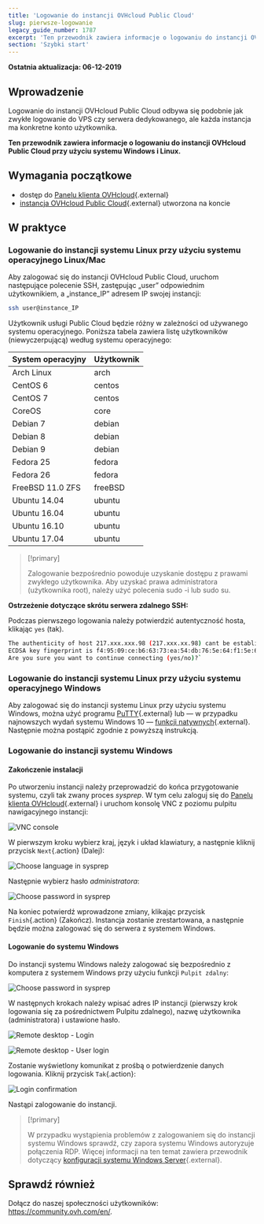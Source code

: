 ```yaml
---
title: 'Logowanie do instancji OVHcloud Public Cloud'
slug: pierwsze-logowanie
legacy_guide_number: 1787
excerpt: 'Ten przewodnik zawiera informacje o logowaniu do instancji OVHcloud Public Cloud przy użyciu systemu Windows i Linux'
section: 'Szybki start'
---
```


**Ostatnia aktualizacja: 06-12-2019**

## Wprowadzenie

Logowanie do instancji OVHcloud Public Cloud odbywa się podobnie jak zwykłe logowanie do VPS czy serwera dedykowanego, ale każda instancja ma konkretne konto użytkownika.

**Ten przewodnik zawiera informacje o logowaniu do instancji OVHcloud Public Cloud przy użyciu systemu Windows i Linux.**

## Wymagania początkowe

* dostęp do [Panelu klienta OVHcloud](https://www.ovh.com/auth/?action=gotomanager&from=https://www.ovh.pl/&ovhSubsidiary=pl){.external}
* [instancja OVHcloud Public Cloud](https://www.ovhcloud.com/pl/public-cloud/){.external} utworzona na koncie

## W praktyce

### Logowanie do instancji systemu Linux przy użyciu systemu operacyjnego Linux/Mac

Aby zalogować się do instancji OVHcloud Public Cloud, uruchom następujące polecenie SSH, zastępując „user” odpowiednim użytkownikiem, a „instance_IP” adresem IP swojej instancji:

```sh
ssh user@instance_IP
```

Użytkownik usługi Public Cloud będzie różny w zależności od używanego systemu operacyjnego. Poniższa tabela zawiera listę użytkowników (niewyczerpującą) według systemu operacyjnego:

|System operacyjny|Użytkownik|
|---|---|
|Arch Linux|arch|
|CentOS 6|centos|
|CentOS 7|centos|
|CoreOS|core|
|Debian 7|debian|
|Debian 8|debian|
|Debian 9|debian|
|Fedora 25|fedora|
|Fedora 26|fedora|
|FreeBSD 11.0 ZFS|freeBSD|
|Ubuntu 14.04|ubuntu|
|Ubuntu 16.04|ubuntu|
|Ubuntu 16.10|ubuntu|
|Ubuntu 17.04|ubuntu|

> [!primary]
>
> Zalogowanie bezpośrednio powoduje uzyskanie dostępu z prawami zwykłego użytkownika. Aby uzyskać prawa administratora (użytkownika root), należy użyć polecenia sudo -i lub sudo su.
>


**Ostrzeżenie dotyczące skrótu serwera zdalnego SSH:**

Podczas pierwszego logowania należy potwierdzić autentyczność hosta, klikając `yes` (tak).

```sh
The authenticity of host 217.xxx.xxx.98 (217.xxx.xx.98) cant be established.
ECDSA key fingerprint is f4:95:09:ce:b6:63:73:ea:54:db:76:5e:64:f1:5e:6d.
Are you sure you want to continue connecting (yes/no)?`
```


### Logowanie do instancji systemu Linux przy użyciu systemu operacyjnego Windows

Aby zalogować się do instancji systemu Linux przy użyciu systemu Windows, można użyć programu [PuTTY](https://www.putty.org/){.external} lub — w przypadku najnowszych wydań systemu Windows 10 — [funkcji natywnych](https://docs.microsoft.com/en-us/windows/wsl/about){.external}. Następnie można postąpić zgodnie z powyższą instrukcją.


### Logowanie do instancji systemu Windows

#### Zakończenie instalacji

Po utworzeniu instancji należy przeprowadzić do końca przygotowanie systemu, czyli tak zwany proces *sysprep*. W tym celu zaloguj się do [Panelu klienta OVHcloud](https://www.ovh.com/auth/?action=gotomanager&from=https://www.ovh.pl/&ovhSubsidiary=pl){.external} i uruchom konsolę VNC z poziomu pulpitu nawigacyjnego instancji:

![VNC console](images/vnc_console.png)

W pierwszym kroku wybierz kraj, język i układ klawiatury, a następnie kliknij przycisk `Next`{.action} (Dalej):

![Choose language in sysprep](images/sysprep_first_step.png)

Następnie wybierz hasło *administratora*:

![Choose password in sysprep](images/sysprep_password.png)

Na koniec potwierdź wprowadzone zmiany, klikając przycisk `Finish`{.action} (Zakończ). Instancja zostanie zrestartowana, a następnie będzie można zalogować się do serwera z systemem Windows.


#### Logowanie do systemu Windows

Do instancji systemu Windows należy zalogować się bezpośrednio z komputera z systemem Windows przy użyciu funkcji `Pulpit zdalny`:

![Choose password in sysprep](images/remote_desktop.png)

W następnych krokach należy wpisać adres IP instancji (pierwszy krok logowania się za pośrednictwem Pulpitu zdalnego), nazwę użytkownika (administratora) i ustawione hasło.

![Remote desktop - Login](images/remote_desktop_connection_IP.png)

![Remote desktop - User login](images/remote_desktop_connection_user.png)

Zostanie wyświetlony komunikat z prośbą o potwierdzenie danych logowania. Kliknij przycisk `Tak`{.action}:

![Login confirmation](images/connection_validation.png)

Nastąpi zalogowanie do instancji.

> [!primary]
>
> W przypadku wystąpienia problemów z zalogowaniem się do instancji systemu Windows sprawdź, czy zapora systemu Windows autoryzuje połączenia RDP. Więcej informacji na ten temat zawiera przewodnik dotyczący [konfiguracji systemu Windows Server](https://docs.ovh.com/pl/vps/windows-first-config/){.external}.
> 


## Sprawdź również

Dołącz do naszej społeczności użytkowników: <https://community.ovh.com/en/>.